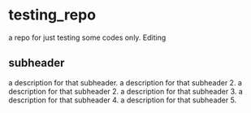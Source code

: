 # testing_repo
a repo for just testing some codes only.
Editing


## subheader

a description for that subheader.
a description for that subheader 2.
a description for that subheader 2.
a description for that subheader 3.
a description for that subheader 4.
a description for that subheader 5.
